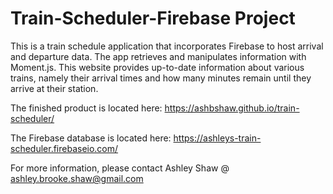 # Train-Scheduler-Firebase Project

This is a train schedule application that incorporates Firebase to host arrival and departure data. The app retrieves and manipulates information with Moment.js. This website provides up-to-date information about various trains, namely their arrival times and how many minutes remain until they arrive at their station.

The finished product is located here: https://ashbshaw.github.io/train-scheduler/

The Firebase database is located here: https://ashleys-train-scheduler.firebaseio.com/

For more information, please contact Ashley Shaw @ ashley.brooke.shaw@gmail.com
